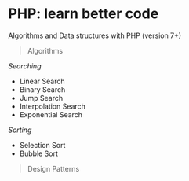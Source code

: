 # PHP: learn better code

Algorithms and Data structures with PHP (version 7+)

> Algorithms

_Searching_

* Linear Search
* Binary Search
* Jump Search
* Interpolation Search
* Exponential Search

_Sorting_

* Selection Sort
* Bubble Sort

> Design Patterns
